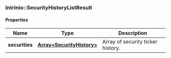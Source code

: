 

[//]: # (CLASS:Intrinio::SecurityHistoryListResult)

[//]: # (KIND:object)

### Intrinio::SecurityHistoryListResult

#### Properties

[//]: # (START_DEFINITION)

Name | Type | Description
------------ | ------------- | -------------
**securities** | [**Array&lt;SecurityHistory&gt;**](SecurityHistory.md) | Array of security ticker history. &nbsp;

[//]: # (END_DEFINITION)


[//]: # (CONTAINED_CLASS:Intrinio::SecurityHistory)



